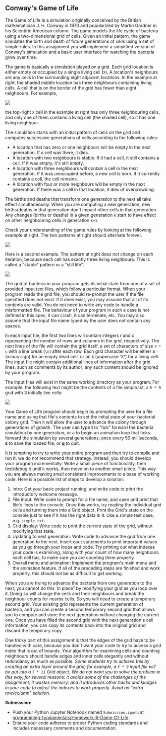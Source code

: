 ## Conway's Game of Life

The Game of Life is a simulation originally conceived by the British mathematician J. H. Conway in 1970 and popularized by Martin Gardner in his Scientific American column. The game models the life cycle of bacteria using a two-dimensional grid of cells. Given an initial pattern, the game simulates the birth and death of future generations of cells using a set of simple rules. In this assignment you will implement a simplified version of Conway's simulation and a basic user interface for watching the bacteria grow over time.

The game is basically a simulation played on a grid. Each grid location is either empty or occupied by a single living cell (`X`). A location's neighbours are any cells in the surrounding eight adjacent locations. In the example at right, the shaded middle location has three neighbours containing living cells. A cell that is on the border of the grid has fewer than eight neighbours. For example,

![](https://cdn.mathpix.com/cropped/2024_04_19_ec78db0d6692e4090cfbg-1.jpg?height=173&width=214&top_left_y=754&top_left_x=1801)

the top-right `X` cell in the example at right has only three neighbouring cells, and only one of them contains a living cell (the shaded cell), so it has one living neighbour.

The simulation starts with an initial pattern of cells on the grid and computes successive generations of cells according to the following rules:

- A location that has zero or one neighbours will be empty in the next generation. If a cell was there, it dies.
- A location with two neighbours is stable. If it had a cell, it still contains a cell. If it was empty, it's still empty.
- A location with three neighbours will contain a cell in the next generation. If it was unoccupied before, a new cell is born. If it currently contains a cell, the cell remains.
- A location with four or more neighbours will be empty in the next generation. If there was a cell in that location, it dies of overcrowding.

The births and deaths that transform one generation to the next all take effect simultaneously. When you are computing a new generation, new births/deaths in that generation don't impact other cells in that generation. Any changes (births or deaths) in a given generation `k` start to have effect on other neighbouring cells in generation `k+1`.

Check your understanding of the game rules by looking at the following example at right. The two patterns at right should alternate forever.

![](https://cdn.mathpix.com/cropped/2024_04_19_ec78db0d6692e4090cfbg-2.jpg?height=300&width=680&top_left_y=110&top_left_x=1057)

Here is a second example. The pattern at right does not change on each iteration, because each cell has exactly three living neighbours. This is called a "stable" pattern or a "still life".

![](https://cdn.mathpix.com/cropped/2024_04_19_ec78db0d6692e4090cfbg-2.jpg?height=293&width=344&top_left_y=474&top_left_x=1129)

The grid of bacteria in your program gets its initial state from one of a set of provided input text files, which follow a particular format. When your program reads the grid file, you should re-prompt the user if the file specified does not exist. If it does exist, you may assume that all of its contents are valid. You do not need to write any code to handle a misformatted file. The behaviour of your program in such a case is not defined in this spec; it can crash, it can terminate, etc. You may also assume that the input file name typed by the user does not contain any spaces.

In each input file, the first two lines will contain integers $r$ and $c$ representing the number of rows and columns in the grid, respectively. The next lines of the file will contain the grid itself, a set of characters of size `r * c` with a line break (`\n`) after each row. Each grid character will be either a `-` (minus sign) for an empty dead cell, or an `X` (uppercase 'X') for a living cell. The input file might contain additional lines of information after the grid lines, such as comments by its author; any such content should be ignored by your program.

The input files will exist in the same working directory as your program. For example, the following text might be the contents of a file simple.txt, a `5 * 9` grid with 3 initially live cells:

![](https://cdn.mathpix.com/cropped/2024_04_19_ec78db0d6692e4090cfbg-2.jpg?height=322&width=1089&top_left_y=1693&top_left_x=125)

Your Game of Life program should begin by prompting the user for a file name and using that file's contents to set the initial state of your bacterial colony grid. Then it will allow the user to advance the colony through generations of growth. The user can type **t** to "tick" forward the bacteria simulation by one generation, or a to begin an animation loop that ticks forward the simulation by several generations, once every 50 milliseconds, **s** to save the loaded file, or **q** to quit.

It is tempting to try to write your entire program and then try to compile and run it; we do not recommend that strategy. Instead, you should develop your program incrementally: Write a small piece of functionality, then test/debug it until it works, then move on to another small piece. This way you are always making small consistent improvements to a base of working code. Here is a possible list of steps to develop a solution:

1. Intro: Get your basic project running, and write code to print the introductory welcome message.
2. File input: Write code to prompt for a file name, and open and print that file's lines to the console. Once this works, try reading the individual grid cells and turning them into a Grid object. Print the Grid's state on the console just to see if it has the right data in it. Use a simple test case, e.g. `simple.txt`.
3. Grid display: Write code to print the current state of the grid, without modifying that state.
4. Updating to next generation: Write code to advance the grid from one generation to the next. Insert cout statements to print important values as you go through your loops and code. Try printing out what indexes your code is examining, along with your count of how many neighbours each cell has, to make sure you are counting them properly.
5. Overall menu and animation: Implement the program's main menu and the animation feature. If all of the preceding steps are finished and work properly, this should not be as difficult to get working.

When you are trying to advance the bacteria from one generation to the next, you cannot do this `in place" by modifying your grid as you loop over it. Doing so will change the cells and their neighbours and break the neighbour counts for nearby cells. So you will need to create a temporary second grid. Your existing grid represents the current generation of bacteria, and you can create a second temporary second grid that allows you to compute and store the next generation without changing the current one. Once you have filled the second grid with the next generation's cell information, you can copy its contents back into the original grid and discard the temporary copy.

One tricky part of this assignment is that the edges of the grid have to be handled with care, because you don't want your code to try to access a grid index that is out of bounds. Your algorithm for examining cells and counting neighbours should handle edges and inner cells elegantly and without redundancy as much as possible. _Some students try to achieve this by creating an extra layer around the grid; for example, a `5 * 9` input file will be put into a `7 * 11` Grid object. We do not want you to solve the problem in this way, for several reasons: it avoids some of the challenges of the assignment; it wastes memory; and it introduces other hacks and kludges in your code to adjust the indexes to work properly. Avoid an "extra row/column" solution._

**Submission:**
   - Push your Python Jupyter Notenook named `Submission.ipynb` at [programming-fundamentals/Homework-6-Game-Of-Life](https://github.com/programming-fundamentals/Homework-6-Game-Of-Life).
   - Ensure your code adheres to proper Python coding standards and includes necessary comments and documentation.
